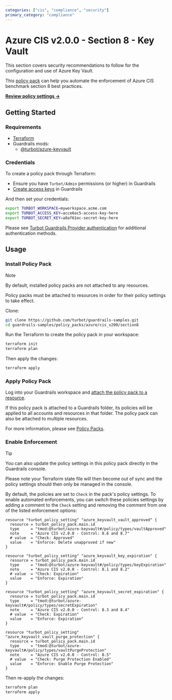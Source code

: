 ```yaml
---
categories: ["cis", "compliance", "security"]
primary_category: "compliance"
---
```


# Azure CIS v2.0.0 - Section 8 - Key Vault

This section covers security recommendations to follow for the configuration and use of Azure Key Vault.

This [policy pack](https://turbot.com/guardrails/docs/concepts/resources/policy-packs) can help you automate the enforcement of Azure CIS benchmark section 8 best practices.

**[Review policy settings →](https://hub-guardrails-turbot-com-git-development-turbot.vercel.app/policy-packs/azure_cis_v200_section8/settings)**

## Getting Started

### Requirements

- [Terraform](https://developer.hashicorp.com/terraform/tutorials/aws-get-started/install-cli)
- Guardrails mods:
  - [@turbot/azure-keyvault](https://hub-guardrails-turbot-com-git-development-turbot.vercel.app/mods/azure/mods/azure-keyvault)

### Credentials

To create a policy pack through Terraform:

- Ensure you have `Turbot/Admin` permissions (or higher) in Guardrails
- [Create access keys](https://turbot.com/guardrails/docs/guides/iam/access-keys#generate-a-new-guardrails-api-access-key) in Guardrails

And then set your credentials:

```sh
export TURBOT_WORKSPACE=myworkspace.acme.com
export TURBOT_ACCESS_KEY=acce6ac5-access-key-here
export TURBOT_SECRET_KEY=a8af61ec-secret-key-here
```

Please see [Turbot Guardrails Provider authentication](https://registry.terraform.io/providers/turbot/turbot/latest/docs#authentication) for additional authentication methods.

## Usage

### Install Policy Pack

> [!NOTE]
> By default, installed policy packs are not attached to any resources.
>
> Policy packs must be attached to resources in order for their policy settings to take effect.

Clone:

```sh
git clone https://github.com/turbot/guardrails-samples.git
cd guardrails-samples/policy_packs/azure/cis_v200/section8
```

Run the Terraform to create the policy pack in your workspace:

```sh
terraform init
terraform plan
```

Then apply the changes:

```sh
terraform apply
```

### Apply Policy Pack

Log into your Guardrails workspace and [attach the policy pack to a resource](https://turbot.com/guardrails/docs/guides/policy-packs#attach-a-policy-pack-to-a-resource).

If this policy pack is attached to a Guardrails folder, its policies will be applied to all accounts and resources in that folder. The policy pack can also be attached to multiple resources.

For more information, please see [Policy Packs](https://turbot.com/guardrails/docs/concepts/resources/policy-packs).

### Enable Enforcement

> [!TIP]
> You can also update the policy settings in this policy pack directly in the Guardrails console.
>
> Please note your Terraform state file will then become out of sync and the policy settings should then only be managed in the console.

By default, the policies are set to `Check` in the pack's policy settings. To enable automated enforcements, you can switch these policies settings by adding a comment to the `Check` setting and removing the comment from one of the listed enforcement options:

```hcl
resource "turbot_policy_setting" "azure_keyvault_vault_approved" {
  resource = turbot_policy_pack.main.id
  type     = "tmod:@turbot/azure-keyvault#/policy/types/vaultApproved"
  note     = "Azure CIS v2.0.0 - Control: 8.6 and 8.7"
  # value  = "Check: Approved"
  value    = "Enforce: Delete unapproved if new"
}

resource "turbot_policy_setting" "azure_keyvault_key_expiration" {
  resource = turbot_policy_pack.main.id
  type     = "tmod:@turbot/azure-keyvault#/policy/types/keyExpiration"
  note     = "Azure CIS v2.0.0 - Control: 8.1 and 8.2"
  # value  = "Check: Expiration"
  value    = "Enforce: Expiration"
}

resource "turbot_policy_setting" "azure_keyvault_secret_expiration" {
  resource = turbot_policy_pack.main.id
  type     = "tmod:@turbot/azure-keyvault#/policy/types/secretExpiration"
  note     = "Azure CIS v2.0.0 - Control: 8.3 and 8.4"
  # value  = "Check: Expiration"
  value    = "Enforce: Expiration"
}

resource "turbot_policy_setting" "azure_keyvault_vault_purge_protection" {
  resource = turbot_policy_pack.main.id
  type     = "tmod:@turbot/azure-keyvault#/policy/types/vaultPurgeProtection"
  note     = "Azure CIS v2.0.0 - Control: 8.5"
  # value  = "Check: Purge Protection Enabled"
  value    = "Enforce: Enable Purge Protection"
}
```

Then re-apply the changes:

```sh
terraform plan
terraform apply
```
